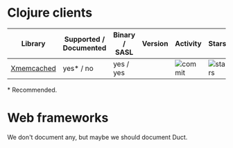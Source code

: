 # Clojure clients

| Library | Supported / Documented | Binary / SASL | Version | Activity | Stars |
| ---     | ---                    | ---           | ---     | ---      | ---   |
| [Xmemcached](https://github.com/killme2008/clj-xmemcached) | yes\* / no | yes / yes |   | ![commit](https://img.shields.io/github/last-commit/killme2008/clj-xmemcached/master.svg?maxAge=3600) | ![stars](https://img.shields.io/github/stars/killme2008/clj-xmemcached.svg?style=social&maxAge=3600) |

\* Recommended.  

# Web frameworks

We don't document any, but maybe we should document Duct.
